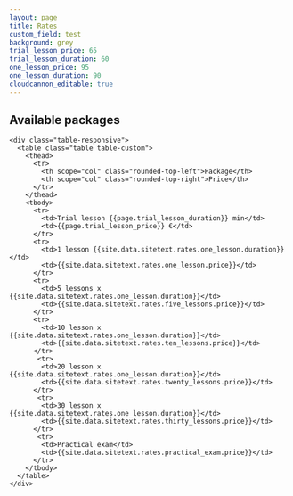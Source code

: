 ```yaml
---
layout: page
title: Rates
custom_field: test
background: grey
trial_lesson_price: 65
trial_lesson_duration: 60
one_lesson_price: 95
one_lesson_duration: 90
cloudcannon_editable: true
---
```

<section class="page-section">
  <div class="container">
    <h2 class="section-heading text-uppercase">Available packages</h2>

    <div class="table-responsive">
      <table class="table table-custom">
        <thead>
          <tr>
            <th scope="col" class="rounded-top-left">Package</th>
            <th scope="col" class="rounded-top-right">Price</th>
          </tr>
        </thead>
        <tbody>
          <tr>
            <td>Trial lesson {{page.trial_lesson_duration}} min</td>
            <td>{{page.trial_lesson_price}} €</td>
          </tr>
          <tr>
            <td>1 lesson {{site.data.sitetext.rates.one_lesson.duration}}</td>
            <td>{{site.data.sitetext.rates.one_lesson.price}}</td>
          </tr>
          <tr>
            <td>5 lessons x {{site.data.sitetext.rates.one_lesson.duration}}</td>
            <td>{{site.data.sitetext.rates.five_lessons.price}}</td>
          </tr>
          <tr>
            <td>10 lesson x {{site.data.sitetext.rates.one_lesson.duration}}</td>
            <td>{{site.data.sitetext.rates.ten_lessons.price}}</td>
          </tr>
           <tr>
            <td>20 lesson x {{site.data.sitetext.rates.one_lesson.duration}}</td>
            <td>{{site.data.sitetext.rates.twenty_lessons.price}}</td>
          </tr>
           <tr>
            <td>30 lesson x {{site.data.sitetext.rates.one_lesson.duration}}</td>
            <td>{{site.data.sitetext.rates.thirty_lessons.price}}</td>
          </tr>
           <tr>
            <td>Practical exam</td>
            <td>{{site.data.sitetext.rates.practical_exam.price}}</td>
          </tr>
        </tbody>
      </table>
    </div>
  </div>
</section>